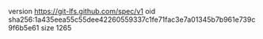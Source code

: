 version https://git-lfs.github.com/spec/v1
oid sha256:1a435eea55c55dee42260559337c1fe71fac3e7a01345b7b961e739c9f6b5e61
size 1265
